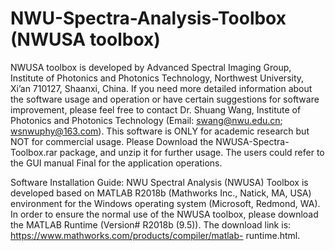 # NWU-Spectra-Analysis-Toolbox (NWUSA toolbox)
NWUSA toolbox is developed by Advanced Spectral Imaging Group, Institute of Photonics and Photonics Technology, Northwest University, Xi’an 710127, Shaanxi, China. If you need more detailed information about the software usage and operation or have certain suggestions for software improvement, please feel free to contact Dr. Shuang Wang, Institute of Photonics and Photonics Technology (Email: swang@nwu.edu.cn; wsnwuphy@163.com).
This software is ONLY for academic research but NOT for commercial usage.
Please Download the NWUSA-Spectra-Toolbox.rar package, and unzip it for further usage.
The users could refer to the GUI manual Final for the application operations.


Software Installation Guide:
NWU Spectral Analysis (NWUSA) Toolbox is developed based on MATLAB R2018b (Mathworks Inc., Natick, MA, USA) environment for the Windows operating system (Microsoft, Redmond, WA). In order to ensure the normal use of the NWUSA toolbox, please download the MATLAB Runtime (Version# R2018b (9.5)). The download link is: https://www.mathworks.com/products/compiler/matlab- runtime.html.
